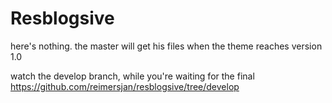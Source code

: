 Resblogsive
===========

here's nothing. the master will get his files when the theme reaches version 1.0

watch the develop branch, while you're waiting for the final
https://github.com/reimersjan/resblogsive/tree/develop
